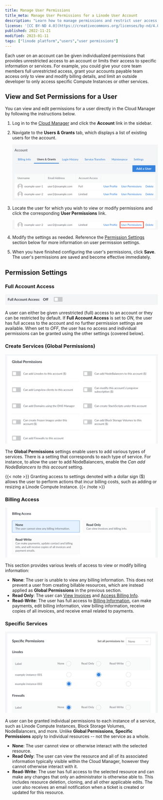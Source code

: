 ```yaml
---
title: Manage User Permissions
title_meta: Manage User Permissions for a Linode User Account
description: "Learn how to manage permissions and restrict user access on a Linode account."
license: '[CC BY-ND 4.0](https://creativecommons.org/licenses/by-nd/4.0)'
published: 2022-11-21
modified: 2023-01-11
tags: ["linode platform","users","user permissions"]
---
```


Each user on an account can be given individualized permissions that provides unrestricted access to an account or limits their access to specific information or services. For example, you could give your core team members full unrestricted access, grant your accounts payable team access only to view and modify billing details, and limit an outside developer to only access specific Compute Instances or other services.

## View and Set Permissions for a User

You can view and edit permissions for a user directly in the Cloud Manager by following the instructions below.

1. Log in to the [Cloud Manager](https://cloud.linode.com) and click the **Account** link in the sidebar.

1. Navigate to the **Users & Grants** tab, which displays a list of existing users for the account.

    ![Screenshot of the Users & Grants tab in the Cloud Manager](list-of-users.png)

1. Locate the user for which you wish to view or modify permissions and click the corresponding **User Permissions** link.

    ![Screenshot of the link to edit a user's permissions.](user-permissions-link.png)

1. Modify the settings as needed. Reference the [Permission Settings](#permission-settings) section below for more information on user permission settings.

1. When you have finished configuring the user's permissions, click **Save**. The user's permissions are saved and become effective immediately.

## Permission Settings

### Full Account Access

![Full Account Access](user-permissions-account-access.png)

A user can either be given unrestricted (full) access to an account or they can be restricted by default. If **Full Account Access** is set to *ON*, the user has full access to the account and no further permission settings are available. When set to *OFF*, the user has no access and individual permissions can be granted using the other settings (covered below).

### Create Services (Global Permissions)

![Global Permissions](user-permissions-global-permissions.png)

The **Global Permissions** settings enable users to add various types of services. There is a setting that corresponds to each type of service. For instance, to allow the user to add NodeBalancers, enable the *Can add NodeBalancers to this account* setting.

{{< note >}}
Granting access to settings denoted with a dollar sign ($) allows the user to perform actions that incur billing costs, such as adding or resizing a Linode Compute Instance.
{{< /note >}}

### Billing Access

![Billing Access](user-permissions-billing-access.png)

This section provides various levels of access to view or modify billing information:

- **None**: The user is unable to view any billing information. This does not prevent a user from creating billable resources, which are instead applied as **Global Permissions** in the previous section.
- **Read Only**: The user can [View Invoices](/docs/products/platform/billing/guides/view-history/) and [Access Billing Info](/docs/products/platform/billing/guides/access-billing/).
- **Read-Write**: The user has full access to [Billing Information](/docs/products/platform/billing/guides/access-billing/), can make payments, edit billing information, view billing information, receive copies of all invoices, and receive email related to payments.

### Specific Services

![Specific Services](user-permissions-specific-access.png)

A user can be granted individual permissions to each instance of a service, such as Linode Compute Instances, Block Storage Volumes, NodeBalancers, and more. Unlike **Global Permissions**, **Specific Permissions** apply to individual resources -- not the service as a whole.

- **None**: The user cannot view or otherwise interact with the selected resource.
- **Read Only**: The user can view the resource and all of its associated information typically visible within the Cloud Manager, however they cannot otherwise interact with it.
- **Read-Write**: The user has full access to the selected resource and can make any changes that only an administrator is otherwise able to. This includes resource deletion, cloning, and all other applicable edits. The user also receives an email notification when a ticket is created or updated for this resource.